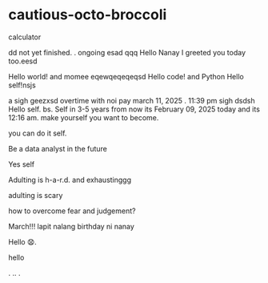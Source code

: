 # cautious-octo-broccoli
calculator 

dd
not yet finished. .
ongoing
esad
qqq
Hello Nanay I greeted you today too.eesd

Hello world! and momee
eqewqeqeqeqsd
Hello code! and Python
Hello self!nsjs
 

a sigh geezxsd
overtime with noi pay march 11, 2025 . 11:39 pm sigh
dsdsh
Hello self.
bs.
Self in 3-5 years from now its February 09, 2025 today and its 12:16 am. make yourself you want to become.

you can do it self.

Be a data analyst in the future

Yes self

Adulting is h-a-r.d. and exhaustinggg

adulting is scary 

how to overcome fear and judgement?


March!!! lapit nalang birthday ni nanay

Hello 😧.

hello

. .. .
<!-- This will be a calculator not yet finish and its ongoing. 


Ongoing calculator program

octo octo

hello

hellooo

Feb 19, 2025 health link, city hall, baranggay hall at 1 pm police station
.

go forward 
